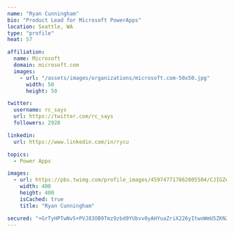```yaml
---
name: "Ryan Cunningham"
bio: "Product Lead for Microsoft PowerApps"
location: Seattle, WA
type: "profile"
heat: 57

affiliation:
  name: Microsoft
  domain: microsoft.com
  images:
    - url: "/assets/images/organizations/microsoft.com-50x50.jpg"
      width: 50
      height: 50

twitter:
  username: rc_says
  url: https://twitter.com/rc_says
  followers: 2928

linkedin:
  url: https://www.linkedin.com/in/rycu

topics:
  - Power Apps

images:
  - url: https://pbs.twimg.com/profile_images/459747717862805504/CJIGZejd_400x400.png
    width: 400
    height: 400
    isCached: true
    title: "Ryan Cunningham"

secured: "+GrTyHPTwNv5+PVJ83OB9Tmz9zbd9YUbvv0yAHYuaZriX226yItwoWmU5ZKNZwQbc61I6Cu5CM4Ex903HEhVhdzRkjLt/UZENQHUCWZMvl1G2R4PTlYzdYptZ9qmpuOQHDKGTJDTlIReGMDHi8e0+YP+zxSeUUJ71ChHk2b/vrKG22qILCYleC7rUxMwo6b2AKvmCrdsw2CiT+diDEinAH/S54JxRLh6c5yPXPUCPD+ONFe46v4M77Gz3l5umOjIHaYHwijFegiY2Vjai3MEd22mTkOe8LHRzxxhNURX6A0HS3An+75M8WIDPWOGTQfyVRxhmr69GK/QB+KfQammi88fQFobsA1g3iT36cTtEqqb2k4VTrOd1q7RjNuwTWL+rKYPL/tSMdMg58tDj5WTZ+1/Q/2v3/HHHeX526BRA7c=;ZmgIfn0CAwCx6gAdpiITTg=="
---
```


